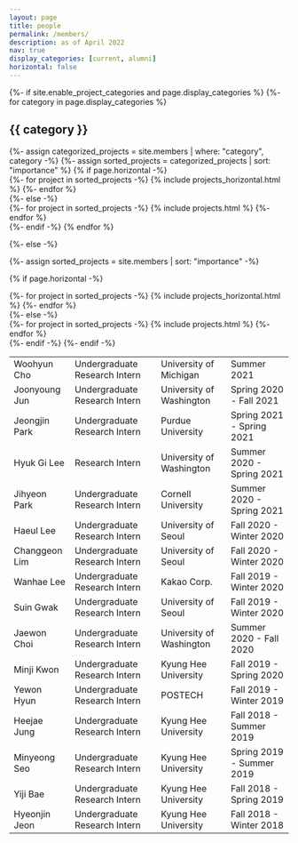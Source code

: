 ```yaml
---
layout: page
title: people
permalink: /members/
description: as of April 2022
nav: true
display_categories: [current, alumni]
horizontal: false
---
```


<!-- pages/members.md -->
<div class="projects">
{%- if site.enable_project_categories and page.display_categories %}
  <!-- Display categorized projects -->
  {%- for category in page.display_categories %}
  <h2 class="category">{{ category }}</h2>
  {%- assign categorized_projects = site.members | where: "category", category -%}
  {%- assign sorted_projects = categorized_projects | sort: "importance" %}
  <!-- Generate cards for each project -->
  {% if page.horizontal -%}
  <div class="container">
    <div class="row row-cols-2">
    {%- for project in sorted_projects -%}
      {% include projects_horizontal.html %}
    {%- endfor %}
    </div>
  </div>
  {%- else -%}
  <div class="grid">
    {%- for project in sorted_projects -%}
      {% include projects.html %}
    {%- endfor %}
  </div>
  {%- endif -%}
  {% endfor %}

{%- else -%}
<!-- Display projects without categories -->
  {%- assign sorted_projects = site.members | sort: "importance" -%}
  <!-- Generate cards for each project -->
  {% if page.horizontal -%}
  <div class="container">
    <div class="row row-cols-2">
    {%- for project in sorted_projects -%}
      {% include projects_horizontal.html %}
    {%- endfor %}
    </div>
  </div>
  {%- else -%}
  <div class="grid">
    {%- for project in sorted_projects -%}
      {% include projects.html %}
    {%- endfor %}
  </div>
  {%- endif -%}
{%- endif -%}
</div>

<table style="width:100%">
<tr>
  <td class="c2">Woohyun Cho</td>
  <td class="c2">Undergraduate Research Intern</td>
  <td class="c2">University of Michigan</td>
  <td class="c2">Summer 2021</td>
</tr>
  <tr>
    <td class="c2">Joonyoung Jun</td>
    <td class="c2">Undergraduate Research Intern</td>
    <td class="c2">University of Washington</td>
    <td class="c2">Spring 2020 - Fall 2021</td>
  </tr>
  <tr>
    <td class="c2">Jeongjin Park</td>
    <td class="c2">Undergraduate Research Intern</td>
    <td class="c2">Purdue University</td>
    <td class="c2">Spring 2021 - Spring 2021</td>
  </tr>
  <tr>
    <td class="c2">Hyuk Gi Lee</td>
    <td class="c2">Research Intern</td>
    <td class="c2">University of Washington</td>
    <td class="c2">Summer 2020 - Spring 2021</td>
  </tr>
  <tr>
    <td class="c2">Jihyeon Park</td>
    <td class="c2">Undergraduate Research Intern</td>
    <td class="c2">Cornell University</td>
    <td class="c2">Summer 2020 - Spring 2021</td>
  </tr>
  <tr>
    <td class="c2">Haeul Lee</td>
    <td class="c2">Undergraduate Research Intern</td>
    <td class="c2">University of Seoul</td>
    <td class="c2">Fall 2020 - Winter 2020</td>
  </tr>
  <tr>
    <td class="c2">Changgeon Lim</td>
    <td class="c2">Undergraduate Research Intern</td>
    <td class="c2">University of Seoul</td>
    <td class="c2">Fall 2020 - Winter 2020</td>
  </tr>
  <tr>
    <td class="c2">Wanhae Lee</td>
    <td class="c2">Undergraduate Research Intern</td>
    <td class="c2">Kakao Corp.</td>
    <td class="c2">Fall 2019 - Winter 2020</td>
  </tr>
  <tr>
    <td class="c2">Suin Gwak</td>
    <td class="c2">Undergraduate Research Intern</td>
    <td class="c2">University of Seoul</td>
    <td class="c2">Fall 2019 - Winter 2020</td>
  </tr>
  <tr>
    <td class="c2">Jaewon Choi</td>
    <td class="c2">Undergraduate Research Intern</td>
    <td class="c2">University of Washington</td>
    <td class="c2">Summer 2020 - Fall 2020</td>
  </tr>
  <tr>
    <td class="c2">Minji Kwon</td>
    <td class="c2">Undergraduate Research Intern</td>
    <td class="c2">Kyung Hee University</td>
    <td class="c2">Fall 2019 - Spring 2020</td>
  </tr>
  <tr>
    <td class="c2">Yewon Hyun</td>
    <td class="c2">Undergraduate Research Intern</td>
    <td class="c2">POSTECH</td>
    <td class="c2">Fall 2019 - Winter 2019</td>
  </tr>
  <tr>
    <td class="c2">Heejae Jung</td>
    <td class="c2">Undergraduate Research Intern</td>
    <td class="c2">Kyung Hee University</td>
    <td class="c2">Fall 2018 - Summer 2019</td>
  </tr>
  <tr>
    <td class="c2">Minyeong Seo</td>
    <td class="c2">Undergraduate Research Intern</td>
    <td class="c2">Kyung Hee University</td>
    <td class="c2">Spring 2019 - Summer 2019</td>
  </tr>
  <tr>
    <td class="c2">Yiji Bae</td>
    <td class="c2">Undergraduate Research Intern</td>
    <td class="c2">Kyung Hee University</td>
    <td class="c2">Fall 2018 - Spring 2019</td>
  </tr>
  <tr>
    <td class="c2">Hyeonjin Jeon</td>
    <td class="c2">Undergraduate Research Intern</td>
    <td class="c2">Kyung Hee University</td>
    <td class="c2">Fall 2018 - Winter 2018</td>
  </tr>
</table>
